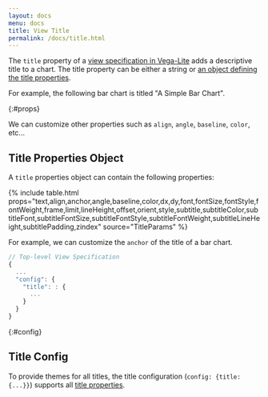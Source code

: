 ```yaml
---
layout: docs
menu: docs
title: View Title
permalink: /docs/title.html
---
```


The `title` property of a [view specification in Vega-Lite](spec.html) adds a descriptive title to a chart. The title property can be either a string or [an object defining the title properties](#props).

For example, the following bar chart is titled "A Simple Bar Chart".

<span class="vl-example" data-name="bar_title"></span>

{:#props}

We can customize other properties such as `align`, `angle`, `baseline`, `color`, etc...

<span class="vl-example" data-name="title_properties"></span>

## Title Properties Object

A `title` properties object can contain the following properties:

{% include table.html props="text,align,anchor,angle,baseline,color,dx,dy,font,fontSize,fontStyle,fontWeight,frame,limit,lineHeight,offset,orient,style,subtitle,subtitleColor,subtitleFont,subtitleFontSize,subtitleFontStyle,subtitleFontWeight,subtitleLineHeight,subtitlePadding,zindex" source="TitleParams" %}

For example, we can customize the `anchor` of the title of a bar chart.

<span class="vl-example" data-name="bar_title_start"></span>

```js
// Top-level View Specification
{
  ...
  "config": {
    "title": : {
      ...
    }
  }
}
```

{:#config}

## Title Config

To provide themes for all titles, the title configuration (`config: {title: {...}}`) supports all [title properties](#props).
